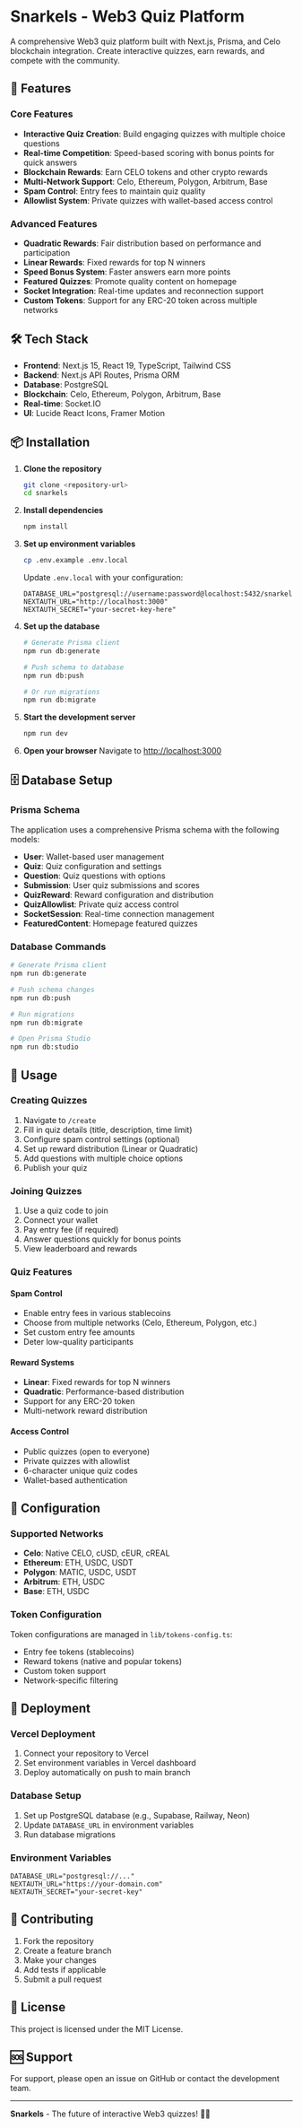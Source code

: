 # Snarkels - Web3 Quiz Platform

A comprehensive Web3 quiz platform built with Next.js, Prisma, and Celo blockchain integration. Create interactive quizzes, earn rewards, and compete with the community.

## 🚀 Features

### Core Features
- **Interactive Quiz Creation**: Build engaging quizzes with multiple choice questions
- **Real-time Competition**: Speed-based scoring with bonus points for quick answers
- **Blockchain Rewards**: Earn CELO tokens and other crypto rewards
- **Multi-Network Support**: Celo, Ethereum, Polygon, Arbitrum, Base
- **Spam Control**: Entry fees to maintain quiz quality
- **Allowlist System**: Private quizzes with wallet-based access control

### Advanced Features
- **Quadratic Rewards**: Fair distribution based on performance and participation
- **Linear Rewards**: Fixed rewards for top N winners
- **Speed Bonus System**: Faster answers earn more points
- **Featured Quizzes**: Promote quality content on homepage
- **Socket Integration**: Real-time updates and reconnection support
- **Custom Tokens**: Support for any ERC-20 token across multiple networks

## 🛠️ Tech Stack

- **Frontend**: Next.js 15, React 19, TypeScript, Tailwind CSS
- **Backend**: Next.js API Routes, Prisma ORM
- **Database**: PostgreSQL
- **Blockchain**: Celo, Ethereum, Polygon, Arbitrum, Base
- **Real-time**: Socket.IO
- **UI**: Lucide React Icons, Framer Motion

## 📦 Installation

1. **Clone the repository**
   ```bash
   git clone <repository-url>
   cd snarkels
   ```

2. **Install dependencies**
   ```bash
   npm install
   ```

3. **Set up environment variables**
   ```bash
   cp .env.example .env.local
   ```
   
   Update `.env.local` with your configuration:
   ```env
   DATABASE_URL="postgresql://username:password@localhost:5432/snarkels"
   NEXTAUTH_URL="http://localhost:3000"
   NEXTAUTH_SECRET="your-secret-key-here"
   ```

4. **Set up the database**
   ```bash
   # Generate Prisma client
   npm run db:generate
   
   # Push schema to database
   npm run db:push
   
   # Or run migrations
   npm run db:migrate
   ```

5. **Start the development server**
   ```bash
   npm run dev
   ```

6. **Open your browser**
   Navigate to [http://localhost:3000](http://localhost:3000)

## 🗄️ Database Setup

### Prisma Schema
The application uses a comprehensive Prisma schema with the following models:

- **User**: Wallet-based user management
- **Quiz**: Quiz configuration and settings
- **Question**: Quiz questions with options
- **Submission**: User quiz submissions and scores
- **QuizReward**: Reward configuration and distribution
- **QuizAllowlist**: Private quiz access control
- **SocketSession**: Real-time connection management
- **FeaturedContent**: Homepage featured quizzes

### Database Commands
```bash
# Generate Prisma client
npm run db:generate

# Push schema changes
npm run db:push

# Run migrations
npm run db:migrate

# Open Prisma Studio
npm run db:studio
```

## 🎯 Usage

### Creating Quizzes
1. Navigate to `/create`
2. Fill in quiz details (title, description, time limit)
3. Configure spam control settings (optional)
4. Set up reward distribution (Linear or Quadratic)
5. Add questions with multiple choice options
6. Publish your quiz

### Joining Quizzes
1. Use a quiz code to join
2. Connect your wallet
3. Pay entry fee (if required)
4. Answer questions quickly for bonus points
5. View leaderboard and rewards

### Quiz Features

#### Spam Control
- Enable entry fees in various stablecoins
- Choose from multiple networks (Celo, Ethereum, Polygon, etc.)
- Set custom entry fee amounts
- Deter low-quality participants

#### Reward Systems
- **Linear**: Fixed rewards for top N winners
- **Quadratic**: Performance-based distribution
- Support for any ERC-20 token
- Multi-network reward distribution

#### Access Control
- Public quizzes (open to everyone)
- Private quizzes with allowlist
- 6-character unique quiz codes
- Wallet-based authentication

## 🔧 Configuration

### Supported Networks
- **Celo**: Native CELO, cUSD, cEUR, cREAL
- **Ethereum**: ETH, USDC, USDT
- **Polygon**: MATIC, USDC, USDT
- **Arbitrum**: ETH, USDC
- **Base**: ETH, USDC

### Token Configuration
Token configurations are managed in `lib/tokens-config.ts`:
- Entry fee tokens (stablecoins)
- Reward tokens (native and popular tokens)
- Custom token support
- Network-specific filtering

## 🚀 Deployment

### Vercel Deployment
1. Connect your repository to Vercel
2. Set environment variables in Vercel dashboard
3. Deploy automatically on push to main branch

### Database Setup
1. Set up PostgreSQL database (e.g., Supabase, Railway, Neon)
2. Update `DATABASE_URL` in environment variables
3. Run database migrations

### Environment Variables
```env
DATABASE_URL="postgresql://..."
NEXTAUTH_URL="https://your-domain.com"
NEXTAUTH_SECRET="your-secret-key"
```

## 🤝 Contributing

1. Fork the repository
2. Create a feature branch
3. Make your changes
4. Add tests if applicable
5. Submit a pull request

## 📄 License

This project is licensed under the MIT License.

## 🆘 Support

For support, please open an issue on GitHub or contact the development team.

---

**Snarkels** - The future of interactive Web3 quizzes! 🎯✨
